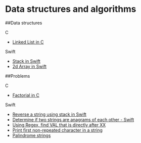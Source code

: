 # Data structures and algorithms
  
##Data structures

C 
- [Linked List in C](https://github.com/ayunav/DataStructuresAndAlgorithms/tree/master/DataStructures/LinkedListInC)

Swift
- [Stack in Swift](https://github.com/ayunav/DataStructuresAndAlgorithms/tree/master/DataStructures/StackSwift.playground)
- [2d Array in Swift](https://github.com/ayunav/DataStructuresAndAlgorithms/tree/master/DataStructures/2dArraySwift.playground)


##Problems 

C
- [Factorial in C](https://github.com/ayunav/DataStructuresAndAlgorithms/tree/master/Problems/FactorialC)

Swift
- [Reverse a string using stack in Swift](https://github.com/ayunav/DataStructuresAndAlgorithms/tree/master/Problems/ReverseStringUsingStackInSwift.playground)
- [Determine if two strings are anagrams of each other - Swift](https://github.com/ayunav/DataStructuresAndAlgorithms/tree/master/Problems/StringAnagramInSwift.playground)
- [Using Regex, find VAL that is directly after XX](https://github.com/ayunav/DataStructuresAndAlgorithms/tree/master/Problems/VAL_after_XX.playground)
- [Print first non-repeated character in a string](https://github.com/ayunav/DataStructuresAndAlgorithms/blob/master/Problems/FirstNonRepeatedChar.playground/Contents.swift)
- [Palindrome strings](https://github.com/ayunav/DataStructuresAndAlgorithms/tree/master/Problems/Palindrome)

